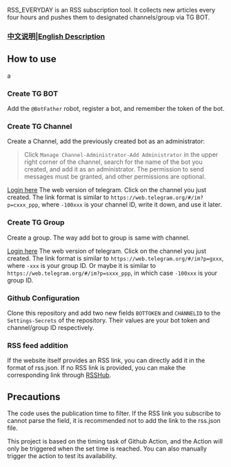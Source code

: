RSS_EVERYDAY is an RSS subscription tool. It collects new articles every four hours and pushes them to designated channels/group via TG BOT.
### [中文说明](https://github.com/GuangzheJiang/rss_everyday/blob/main/README.md)|[English Description](https://github.com/GuangzheJiang/rss_everyday/blob/main/README_en.md)
## How to use
a
### Create TG BOT
Add the `@BotFather` robot, register a bot, and remember the token of the bot.

### Create TG Channel
Create a Channel, add the previously created bot as an administrator:

> Click `Manage Channel-Administrator-Add Administrator` in the upper right corner of the channel, search for the name of the bot you created, and add it as an administrator. The permission to send messages must be granted, and other permissions are optional.

[Login here](https://web.telegram.org) The web version of telegram. Click on the channel you just created. The link format is similar to `https://web.telegram.org/#/im?p=cxxx_ppp`, where `-100xxx` is your channel ID, write it down, and use it later.

### Create TG Group
Create a group. The way add bot to group is same with channel. 

[Login here](https://web.telegram.org) The web version of telegram. Click on the channel you just created. The link format is similar to `https://web.telegram.org/#/im?p=gxxx`, where `-xxx` is your group ID. Or maybe it is similar to `https://web.telegram.org/#/im?p=sxxx_ppp`, in which case `-100xxx` is your group ID.

### Github Configuration
Clone this repository and add two new fields `BOTTOKEN` and `CHANNELID` to the `Settings-Secrets` of the repository. Their values are your bot token and channel/group ID respectively.

### RSS feed addition

If the website itself provides an RSS link, you can directly add it in the format of rss.json. If no RSS link is provided, you can make the corresponding link through [RSSHub](https://docs.rsshub.app/).

## Precautions
The code uses the publication time to filter. If the RSS link you subscribe to cannot parse the field, it is recommended not to add the link to the rss.json file.

This project is based on the timing task of Github Action, and the Action will only be triggered when the set time is reached. You can also manually trigger the action to test its availability.
